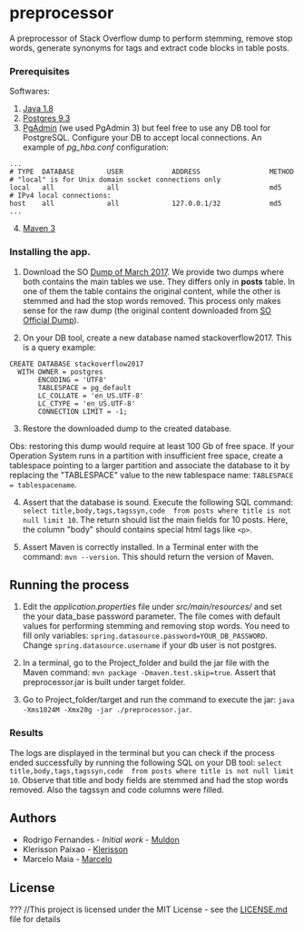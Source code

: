 # preprocessor
A preprocessor of Stack Overflow dump to perform stemming, remove stop words, generate synonyms for tags and extract code blocks in table posts.


### Prerequisites

Softwares:
1. [Java 1.8] 
2. [Postgres 9.3]
3. [PgAdmin] (we used PgAdmin 3) but feel free to use any DB tool for PostgreSQL. Configure your DB to accept local connections. An example of *pg_hba.conf* configuration:

```
...
# TYPE  DATABASE        USER            ADDRESS                 METHOD
# "local" is for Unix domain socket connections only
local   all             all                                     md5
# IPv4 local connections:
host    all             all             127.0.0.1/32            md5
...
```

4. [Maven 3](https://maven.apache.org/)

### Installing the app.
1. Download the SO [Dump of March 2017]. We provide two dumps where both contains the main tables we use. They differs only in **posts** table. In one of them the table contains the original content, while the other is stemmed and had the stop words removed. This process only makes sense for the raw dump (the original content downloaded from [SO Official Dump](https://archive.org/details/stackexchange)). 

2. On your DB tool, create a new database named stackoverflow2017. This is a query example:
```
CREATE DATABASE stackoverflow2017
  WITH OWNER = postgres
       ENCODING = 'UTF8'
       TABLESPACE = pg_default
       LC_COLLATE = 'en_US.UTF-8'
       LC_CTYPE = 'en_US.UTF-8'
       CONNECTION LIMIT = -1;
```
3. Restore the downloaded dump to the created database. 

Obs: restoring this dump would require at least 100 Gb of free space. If your Operation System runs in a partition with insufficient free space, create a tablespace pointing to a larger partition and associate the database to it by replacing the "TABLESPACE" value to the new tablespace name: `TABLESPACE = tablespacename`. 

4. Assert that the database is sound. Execute the following SQL command: `select title,body,tags,tagssyn,code  from posts where title is not null limit 10`. The return should list the main fields for 10 posts. Here, the column "body" should contains special html tags like `<p>`.  

5. Assert Maven is correctly installed. In a Terminal enter with the command: `mvn --version`. This should return the version of Maven. 

## Running the process

1. Edit the *application.properties* file under *src/main/resources/* and set the your data_base password parameter. The file comes with default values for performing stemming and removing stop words. You need to fill only variables: `spring.datasource.password=YOUR_DB_PASSWORD`. Change `spring.datasource.username` if your db user is not postgres. 

2. In a terminal, go to the Project_folder and build the jar file with the Maven command: `mvn package -Dmaven.test.skip=true`. Assert that preprocessor.jar is built under target folder. 

3. Go to Project_folder/target and run the command to execute the jar: `java -Xms1024M -Xmx20g -jar ./preprocessor.jar`. 


### Results

The logs are displayed in the terminal but you can check if the process ended successfully by running the following SQL on your DB tool: `select title,body,tags,tagssyn,code  from posts where title is not null limit 10`. Observe that title and body fields are stemmed and had the stop words removed. Also the tagssyn and code columns were filled.


## Authors

* Rodrigo Fernandes  - *Initial work* - [Muldon](https://github.com/muldon)
* Klerisson Paixao - [Klerisson](http://klerisson.github.io/)
* Marcelo Maia - [Marcelo](http://buscatextual.cnpq.br/buscatextual/visualizacv.do?id=K4791753E8)


## License
???
//This project is licensed under the MIT License - see the [LICENSE.md](LICENSE.md) file for details



[work]: https://soarsmu.github.io/papers/jcst-duplicateqns.pdf
[Java 1.8]: http://www.oracle.com/technetwork/java/javase/downloads/jre8-downloads-2133155.html
[Mallet]: http://mallet.cs.umass.edu/
[Postgres 9.3]: https://www.postgresql.org/download/
[PgAdmin]: https://www.pgadmin.org/download/
[Dump of March 2017]: http://lapes.ufu.br/so/
